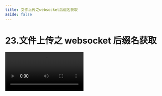 ```yaml
---
title: 文件上传之websocket后缀名获取
aside: false
---
```


# 23.文件上传之 websocket 后缀名获取

<video autoplay src="http://qn.chinavanes.com/upload/23.文件上传之websocket后缀名获取.mp4" controls controlsList="nodownload" width="50%"/>

